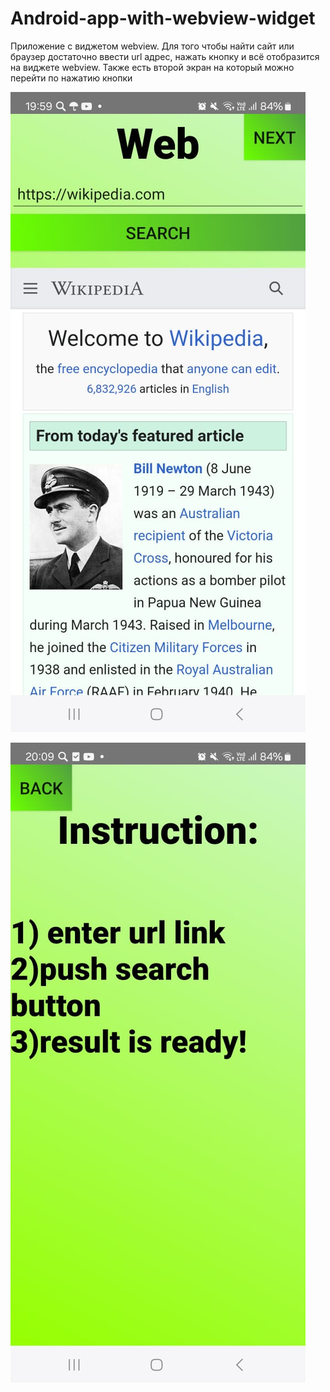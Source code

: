# Android-app-with-webview-widget
Приложение с виджетом webview. Для того чтобы найти сайт или браузер достаточно ввести url адрес, нажать кнопку и всё отобразится на виджете webview. Также есть второй экран на который можно перейти по нажатию кнопки

![](AppScreenshots/demoScreen.jpg)

![](AppScreenshots/demoScreen2.jpg)
